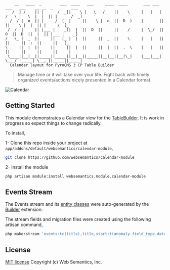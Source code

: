 ```
    __   ____  _        ___  ____   ___     ____  ____       ___ ___   ___   ___    __ __  _        ___ 
   /  ] /    || |      /  _]|    \ |   \   /    ||    \     |   |   | /   \ |   \  |  |  || |      /  _]
  /  / |  o  || |     /  [_ |  _  ||    \ |  o  ||  D  )    | _   _ ||     ||    \ |  |  || |     /  [_ 
 /  /  |     || |___ |    _]|  |  ||  D  ||     ||    /     |  \_/  ||  O  ||  D  ||  |  || |___ |    _]
/   \_ |  _  ||     ||   [_ |  |  ||     ||  _  ||    \     |   |   ||     ||     ||  :  ||     ||   [_ 
\     ||  |  ||     ||     ||  |  ||     ||  |  ||  .  \    |   |   ||     ||     ||     ||     ||     |
 \____||__|__||_____||_____||__|__||_____||__|__||__|\_|    |___|___| \___/ |_____| \__,_||_____||_____|
  Calendar layout for PyroCMS 3 CP Table Builder                                                                         

```
> Manage time or it will take over your life. Fight back with timely organized events/actions nicely presented in a Calendar format.

![Calendar](https://github.com/websemantics/calendar-module/raw/master/docs/calendar.gif "Calendar")

## Getting Started

This module demonstrates a Calendar view for the [TableBuilder](http://pyrocms.com/documentation/streams-platform/v1.1#ui/tables). It is work in progress so expect things to change radically.

To install,

1- Clone this repo inside your project at `app/addons/default/websemantics/calendar-module`,

```bash
git clone https://github.com/websemantics/calendar-module
```

2- Install the module

```bash
php artisan module:install websemantics.module.calendar-module
```

## Events Stream

The Events stream and its [entity classes](https://github.com/websemantics/builder-extension#stream-entities) were auto-generated by the [Builder](https://github.com/websemantics/builder-extension) extension.

The stream fields and migration files were created using the following artisan command,

```bash
php make:stream 'events:tc(title),title,start:t(anomaly.field_type.datetime),end:t(anomaly.field_type.datetime)' websemantics.module.todo
```

## License

[MIT license](http://opensource.org/licenses/mit-license.php)
Copyright (c) Web Semantics, Inc.
